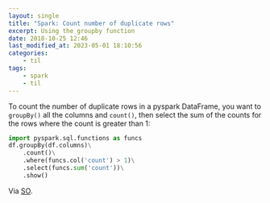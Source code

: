 ```yaml
---
layout: single
title: "Spark: Count number of duplicate rows"
excerpt: Using the groupby function
date: 2018-10-25 12:46
last_modified_at: 2023-05-01 18:10:56
categories:
    - til
tags:
    - spark
    - til
---
```


To count the number of duplicate rows in a pyspark DataFrame,
you want to `groupBy()` all the columns and `count()`,
then select the sum of the counts for the rows where the count is greater than 1:

```python
import pyspark.sql.functions as funcs
df.groupBy(df.columns)\
    .count()\
    .where(funcs.col('count') > 1)\
    .select(funcs.sum('count'))\
    .show()
```

Via [SO](https://web.archive.org/web/20220818191209/https://stackoverflow.com/questions/48554619/count-number-of-duplicate-rows-in-sparksql/48554666).
